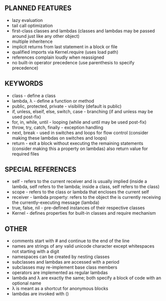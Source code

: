 ## PLANNED FEATURES
* lazy evaluation
* tail call optimization
* first-class classes and lambdas (classes and lambdas may be passed around just like any other object)
* multiple inheritence
* implicit returns from last statement in a block or file
* qualified imports via Kernel.require (uses load path)
* references complain loudly when reassigned
* no built-in operator precedence (use parenthesis to specify precedence)

## KEYWORDS
* class - define a class
* lambda, λ - define a function or method
* public, protected, private - visibility (default is public)
* if, unless, elseif, else, switch, case - branching (if and unless may be used post-fix)
* for, in, while, until - looping (while and until may be used post-fix)
* throw, try, catch, finally - exception handling
* next, break - used in switches and loops for flow control (consider making these lambdas on switches and loops)
* return - exit a block without executing the remaining statements (consider making this a property on lambdas) also return value for required files

## SPECIAL REFERENCES
* self - refers to the current receiver and is usually implied (inside a lambda, self refers to the lambda; inside a class, self refers to the class)
* scope - refers to the class or lambda that encloses the current self
* receiver - lambda property: refers to the object the is currently receiving the currently-executing message (lambda)
* true, false, nil - pre-defined instances of their respective classes
* Kernel - defines properties for built-in classes and require mechanism

## OTHER
* comments start with # and continue to the end of the line
* names are strings of any valid unicode character except whitespaces not starting with a digit
* namespaces can be created by nesting classes
* subclasses and lambdas are accessed with a period
* subclasses may re-implement base class members
* operators are implemented as regular lambdas
* lambda and λ are exactly the same; both specify a block of code with an optional name
* λ is meant as a shortcut for anonymous blocks
* lambdas are invoked with ()
